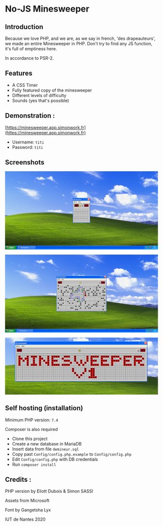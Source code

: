 # No-JS Minesweeper

## Introduction

Because we love PHP, and we are, as we say in french, 'des drapeauteurs', we made an entire Minesweeper in PHP.
Don't try to find any JS function, it's full of emptiness here.

In accordance to PSR-2.

## Features

- A CSS Timer
- Fully featured copy of the minesweeper
- Different levels of difficulty
- Sounds (yes that's possible)

## Demonstration :

[https://minesweeper.app.simonwork.fr](https://minesweeper.app.simonwork.fr)

- Username: `titi`
- Password: `titi`

## Screenshots

![Main game](media/s1.jpg)

![Lost game in expert mode](media/s2.jpg)

![Credits](media/s3.png)

## Self hosting (installation)

Minimum PHP version: `7.4`

Composer is also required

- Clone this project
- Create a new database in MariaDB
- Insert data from file `demineur.sql`
- Copy past `Config/config.php.example` to `Config/config.php`
- Edit `Config/config.php` with DB credentials
- Run `composer install`

## Credits :

PHP version by Eliott Dubois & Simon SASSI

Assets from Microsoft

Font by Gangetsha Lyx

IUT de Nantes 2020

